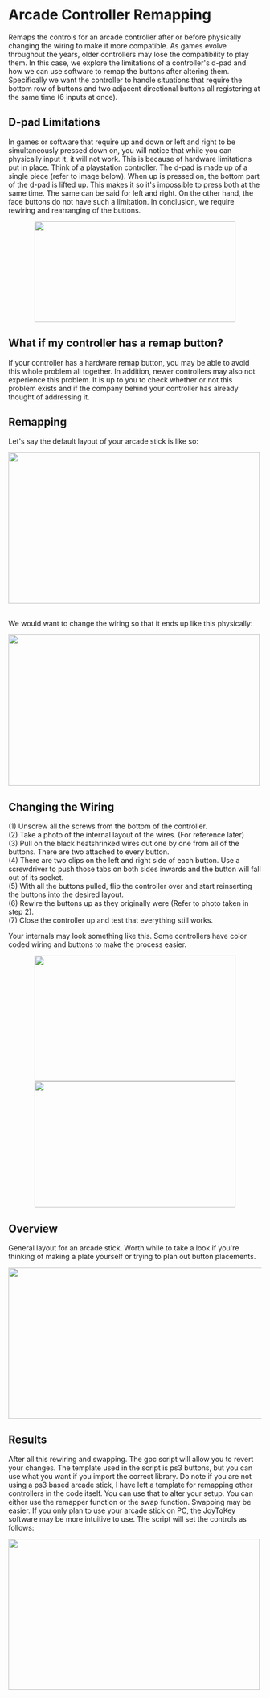 # Arcade Controller Remapping
Remaps the controls for an arcade controller after or before physically changing the wiring to make it more compatible. As games evolve throughout the years, older controllers may lose the compatibility to play them. In this case, we explore the limitations of a controller's d-pad and how we can use software to remap the buttons after altering them. Specifically we want the controller to handle situations that require the bottom row of buttons and two adjacent directional buttons all registering at the same time (6 inputs at once).

**D-pad Limitations**
----------------------------------------------------------------------------------------------------------------------------
In games or software that require up and down or left and right to be simultaneously pressed down on, you will notice that while you can physically input it, it will not work. This is because of hardware limitations put in place. Think of a playstation controller. The d-pad is made up of a single piece (refer to image below). When up is pressed on, the bottom part of the d-pad is lifted up. This makes it so it's impossible to press both at the same time. The same can be said for left and right. On the other hand, the face buttons do not have such a limitation. In conclusion, we require rewiring and rearranging of the buttons.
<p align="center">
<img src="https://user-images.githubusercontent.com/100814612/158707198-661237d0-d65c-4052-8b89-7404ad52653b.png" width="400" height="200"/><img>
</p>

**What if my controller has a remap button?**
----------------------------------------------------------------------------------------------------------------------------
If your controller has a hardware remap button, you may be able to avoid this whole problem all together. In addition, newer controllers may also not experience this problem. It is up to you to check whether or not this problem exists and if the company behind your controller has already thought of addressing it.

**Remapping**
----------------------------------------------------------------------------------------------------------------------------
Let's say the default layout of your arcade stick is like so:

<img src="https://user-images.githubusercontent.com/100814612/158709638-01e5cd9a-83e4-4bf4-a63c-d0a1dcb38160.png" width="500" height="300"/><img>&nbsp;&nbsp;

We would want to change the wiring so that it ends up like this physically:

<img src="https://user-images.githubusercontent.com/100814612/158712199-aa7336af-01b7-4d7e-8a2a-8587ea3fcace.png" width="500" height="300"/><img><img>

**Changing the Wiring**
----------------------------------------------------------------------------------------------------------------------------
(1) Unscrew all the screws from the bottom of the controller.  
(2) Take a photo of the internal layout of the wires. (For reference later)  
(3) Pull on the black heatshrinked wires out one by one from all of the buttons. There are two attached to every button.  
(4) There are two clips on the left and right side of each button. Use a screwdriver to push those tabs on both sides inwards and the button will fall out of its socket.  
(5) With all the buttons pulled, flip the controller over and start reinserting the buttons into the desired layout.  
(6) Rewire the buttons up as they originally were (Refer to photo taken in step 2).  
(7) Close the controller up and test that everything still works.

Your internals may look something like this. Some controllers have color coded wiring and buttons to make the process easier.
<p align="center">
<img src="https://user-images.githubusercontent.com/100814612/158708297-8877d16a-f36f-4178-b0f4-851791078aef.png" width="400" height="250"/><img><img src="https://user-images.githubusercontent.com/100814612/158708549-8fec77ae-e9fe-4f44-8eb3-ba622adbac98.png" width="400" height="250"/><img>
</p>

**Overview**
----------------------------------------------------------------------------------------------------------------------------
General layout for an arcade stick. Worth while to take a look if you're thinking of making a plate yourself or trying to plan out button placements.

<img src="https://user-images.githubusercontent.com/100814612/158711528-74201d75-06fb-47e5-8c21-66512ab26db4.png" width="600" height="300"/><img><img>

**Results**
----------------------------------------------------------------------------------------------------------------------------
After all this rewiring and swapping. The gpc script will allow you to revert your changes. The template used in the script is ps3 buttons, but you can use what you want if you import the correct library. Do note if you are not using a ps3 based arcade stick, I have left a template for remapping other controllers in the code itself. You can use that to alter your setup. You can either use the remapper function or the swap function. Swapping may be easier. If you only plan to use your arcade stick on PC, the JoyToKey software may be more intuitive to use. The script will set the controls as follows:

<img src="https://user-images.githubusercontent.com/100814612/158712515-f690fbb0-c3fa-478d-8737-38656e1a9d37.png" width="500" height="300"/><img><img>
